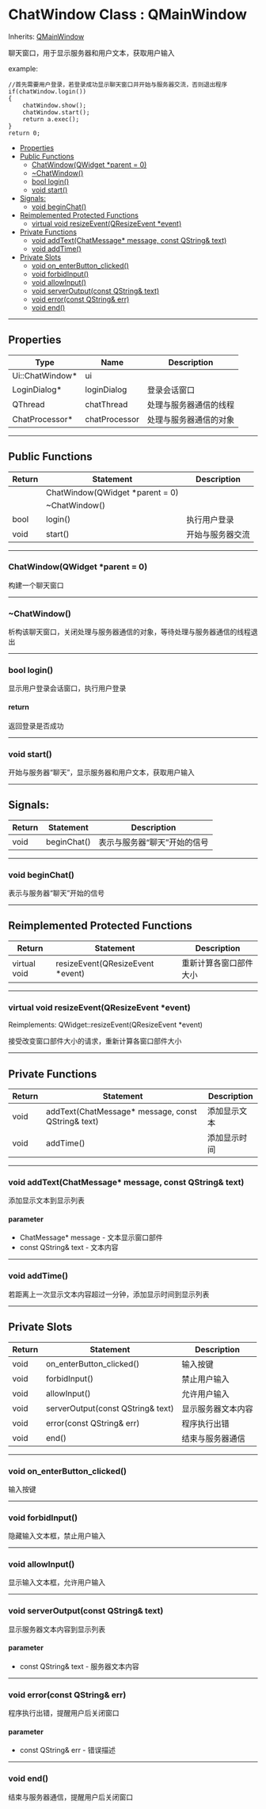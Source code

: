 # ChatWindow Class : QMainWindow

Inherits: [QMainWindow](https://doc.qt.io/qt-6/qmainwindow.html)

聊天窗口，用于显示服务器和用户文本，获取用户输入

example:

    //首先需要用户登录，若登录成功显示聊天窗口并开始与服务器交流，否则退出程序
    if(chatWindow.login())
    {
        chatWindow.show();
        chatWindow.start();
        return a.exec();
    }
    return 0;

- [Properties](#properties)
- [Public Functions](#public-functions)
  - [ChatWindow(QWidget \*parent = 0)](#chatwindowqwidget-parent--0)
  - [~ChatWindow()](#chatwindow)
  - [bool login()](#bool-login)
  - [void start()](#void-start)
- [Signals:](#signals)
  - [void beginChat()](#void-beginchat)
- [Reimplemented Protected Functions](#reimplemented-protected-functions)
  - [virtual void resizeEvent(QResizeEvent \*event)](#virtual-void-resizeeventqresizeevent-event)
- [Private Functions](#private-functions)
  - [void addText(ChatMessage\* message, const QString\& text)](#void-addtextchatmessage-message-const-qstring-text)
  - [void addTime()](#void-addtime)
- [Private Slots](#private-slots)
  - [void on\_enterButton\_clicked()](#void-on_enterbutton_clicked)
  - [void forbidInput()](#void-forbidinput)
  - [void allowInput()](#void-allowinput)
  - [void serverOutput(const QString\& text)](#void-serveroutputconst-qstring-text)
  - [void error(const QString\& err)](#void-errorconst-qstring-err)
  - [void end()](#void-end)


---
## Properties

|Type|Name|Description|
|---|---|---|
|Ui::ChatWindow*|ui||
|LoginDialog*|loginDialog|登录会话窗口|
|QThread|chatThread|处理与服务器通信的线程|
|ChatProcessor*|chatProcessor|处理与服务器通信的对象|

---
## Public Functions

|Return|Statement|Description|
|---|---|---|
||ChatWindow(QWidget *parent = 0)||
||~ChatWindow()||
|bool|login()|执行用户登录|
|void|start()|开始与服务器交流|

---
### ChatWindow(QWidget *parent = 0)

构建一个聊天窗口

---
### ~ChatWindow()

析构该聊天窗口，关闭处理与服务器通信的对象，等待处理与服务器通信的线程退出

---
### bool login()

显示用户登录会话窗口，执行用户登录

#### return

返回登录是否成功

---
### void start()

开始与服务器“聊天”，显示服务器和用户文本，获取用户输入

---
## Signals:

|Return|Statement|Description|
|---|---|---|
|void|beginChat()|表示与服务器“聊天”开始的信号|

---
### void beginChat()

表示与服务器“聊天”开始的信号

---
## Reimplemented Protected Functions

|Return|Statement|Description|
|---|---|---|
|virtual void|resizeEvent(QResizeEvent *event)|重新计算各窗口部件大小|

---
### virtual void resizeEvent(QResizeEvent *event)

Reimplements: QWidget::resizeEvent(QResizeEvent *event)

接受改变窗口部件大小的请求，重新计算各窗口部件大小

---
## Private Functions

|Return|Statement|Description|
|---|---|---|
|void|addText(ChatMessage* message, const QString& text)|添加显示文本|
|void|addTime()|添加显示时间|

---
### void addText(ChatMessage* message, const QString& text)

添加显示文本到显示列表

#### parameter

* ChatMessage* message - 文本显示窗口部件
* const QString& text - 文本内容

---
### void addTime()

若距离上一次显示文本内容超过一分钟，添加显示时间到显示列表

---
## Private Slots

|Return|Statement|Description|
|---|---|---|
|void|on_enterButton_clicked()|输入按键|
|void|forbidInput()|禁止用户输入|
|void|allowInput()|允许用户输入|
|void|serverOutput(const QString& text)|显示服务器文本内容|
|void|error(const QString& err)|程序执行出错|
|void|end()|结束与服务器通信|

---
### void on_enterButton_clicked()

输入按键

---
### void forbidInput()

隐藏输入文本框，禁止用户输入

---
### void allowInput()

显示输入文本框，允许用户输入

---
### void serverOutput(const QString& text)

显示服务器文本内容到显示列表

#### parameter

* const QString& text - 服务器文本内容

---
### void error(const QString& err)

程序执行出错，提醒用户后关闭窗口

#### parameter

* const QString& err - 错误描述

---
### void end()

结束与服务器通信，提醒用户后关闭窗口